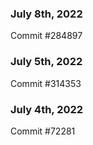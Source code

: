 ### July 8th, 2022

Commit #284897

### July 5th, 2022

Commit #314353


### July 4th, 2022

Commit #72281
